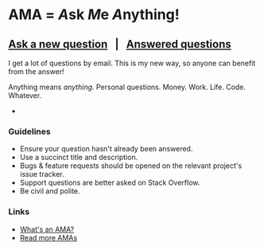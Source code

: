 # AMA = *A*sk *M*e *A*nything!

## [Ask a new question](../../issues/new) &nbsp;&nbsp;|&nbsp;&nbsp; [Answered questions](../../issues?q=is%3Aissue+is%3Aclosed+sort%3Aupdated-desc)

I get a lot of questions by email. This is my new way, so anyone can benefit from the answer!

Anything means *anything*. Personal questions. Money. Work. Life. Code. Whatever.

-

### Guidelines

- Ensure your question hasn't already been answered.
- Use a succinct title and description.
- Bugs & feature requests should be opened on the relevant project's issue tracker.
- Support questions are better asked on Stack Overflow.
- Be civil and polite.

### Links

- [What's an AMA?](https://en.wikipedia.org/wiki/Reddit#IAmA_and_AMA)
- [Read more AMAs](https://github.com/sindresorhus/amas)
